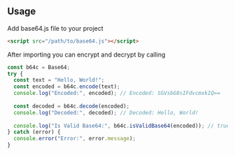 ## Usage
Add base64.js file to your project
```html
<script src="/path/to/base64.js"></script>
```
After importing you can encrypt and decrypt by calling
```javascript
const b64c = Base64;
try {
  const text = "Hello, World!";
  const encoded = b64c.encode(text);
  console.log("Encoded:", encoded); // Encoded: SGVsbG8sIFdvcmxkIQ==
  
  const decoded = b64c.decode(encoded);
  console.log("Decoded:", decoded); // Decoded: Hello, World!
  
  console.log("Is Valid Base64:", b64c.isValidBase64(encoded)); // true
} catch (error) {
  console.error("Error:", error.message);
}
```
